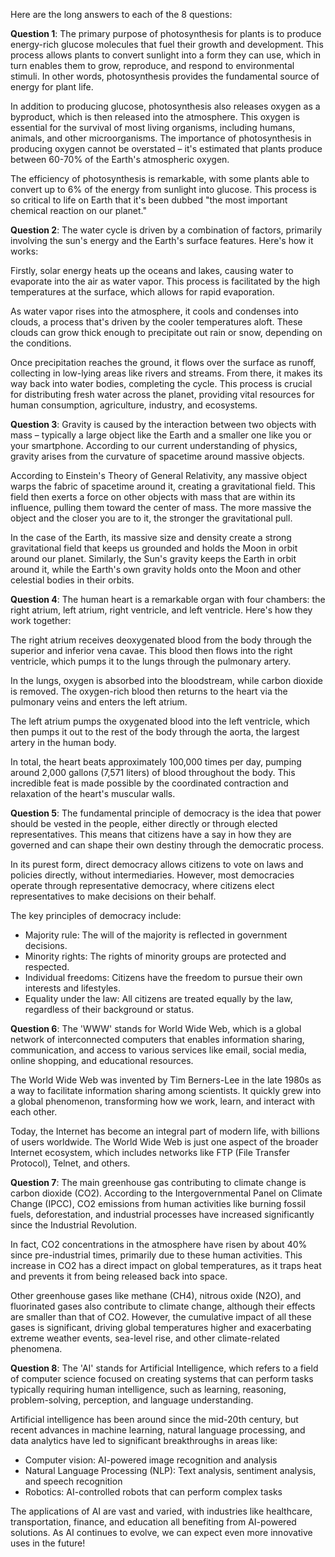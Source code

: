 Here are the long answers to each of the 8 questions:

**Question 1**: The primary purpose of photosynthesis for plants is to produce energy-rich glucose molecules that fuel their growth and development. This process allows plants to convert sunlight into a form they can use, which in turn enables them to grow, reproduce, and respond to environmental stimuli. In other words, photosynthesis provides the fundamental source of energy for plant life.

In addition to producing glucose, photosynthesis also releases oxygen as a byproduct, which is then released into the atmosphere. This oxygen is essential for the survival of most living organisms, including humans, animals, and other microorganisms. The importance of photosynthesis in producing oxygen cannot be overstated – it's estimated that plants produce between 60-70% of the Earth's atmospheric oxygen.

The efficiency of photosynthesis is remarkable, with some plants able to convert up to 6% of the energy from sunlight into glucose. This process is so critical to life on Earth that it's been dubbed "the most important chemical reaction on our planet."

**Question 2**: The water cycle is driven by a combination of factors, primarily involving the sun's energy and the Earth's surface features. Here's how it works:

Firstly, solar energy heats up the oceans and lakes, causing water to evaporate into the air as water vapor. This process is facilitated by the high temperatures at the surface, which allows for rapid evaporation.

As water vapor rises into the atmosphere, it cools and condenses into clouds, a process that's driven by the cooler temperatures aloft. These clouds can grow thick enough to precipitate out rain or snow, depending on the conditions.

Once precipitation reaches the ground, it flows over the surface as runoff, collecting in low-lying areas like rivers and streams. From there, it makes its way back into water bodies, completing the cycle. This process is crucial for distributing fresh water across the planet, providing vital resources for human consumption, agriculture, industry, and ecosystems.

**Question 3**: Gravity is caused by the interaction between two objects with mass – typically a large object like the Earth and a smaller one like you or your smartphone. According to our current understanding of physics, gravity arises from the curvature of spacetime around massive objects.

According to Einstein's Theory of General Relativity, any massive object warps the fabric of spacetime around it, creating a gravitational field. This field then exerts a force on other objects with mass that are within its influence, pulling them toward the center of mass. The more massive the object and the closer you are to it, the stronger the gravitational pull.

In the case of the Earth, its massive size and density create a strong gravitational field that keeps us grounded and holds the Moon in orbit around our planet. Similarly, the Sun's gravity keeps the Earth in orbit around it, while the Earth's own gravity holds onto the Moon and other celestial bodies in their orbits.

**Question 4**: The human heart is a remarkable organ with four chambers: the right atrium, left atrium, right ventricle, and left ventricle. Here's how they work together:

The right atrium receives deoxygenated blood from the body through the superior and inferior vena cavae. This blood then flows into the right ventricle, which pumps it to the lungs through the pulmonary artery.

In the lungs, oxygen is absorbed into the bloodstream, while carbon dioxide is removed. The oxygen-rich blood then returns to the heart via the pulmonary veins and enters the left atrium.

The left atrium pumps the oxygenated blood into the left ventricle, which then pumps it out to the rest of the body through the aorta, the largest artery in the human body.

In total, the heart beats approximately 100,000 times per day, pumping around 2,000 gallons (7,571 liters) of blood throughout the body. This incredible feat is made possible by the coordinated contraction and relaxation of the heart's muscular walls.

**Question 5**: The fundamental principle of democracy is the idea that power should be vested in the people, either directly or through elected representatives. This means that citizens have a say in how they are governed and can shape their own destiny through the democratic process.

In its purest form, direct democracy allows citizens to vote on laws and policies directly, without intermediaries. However, most democracies operate through representative democracy, where citizens elect representatives to make decisions on their behalf.

The key principles of democracy include:

* Majority rule: The will of the majority is reflected in government decisions.
* Minority rights: The rights of minority groups are protected and respected.
* Individual freedoms: Citizens have the freedom to pursue their own interests and lifestyles.
* Equality under the law: All citizens are treated equally by the law, regardless of their background or status.

**Question 6**: The 'WWW' stands for World Wide Web, which is a global network of interconnected computers that enables information sharing, communication, and access to various services like email, social media, online shopping, and educational resources.

The World Wide Web was invented by Tim Berners-Lee in the late 1980s as a way to facilitate information sharing among scientists. It quickly grew into a global phenomenon, transforming how we work, learn, and interact with each other.

Today, the Internet has become an integral part of modern life, with billions of users worldwide. The World Wide Web is just one aspect of the broader Internet ecosystem, which includes networks like FTP (File Transfer Protocol), Telnet, and others.

**Question 7**: The main greenhouse gas contributing to climate change is carbon dioxide (CO2). According to the Intergovernmental Panel on Climate Change (IPCC), CO2 emissions from human activities like burning fossil fuels, deforestation, and industrial processes have increased significantly since the Industrial Revolution.

In fact, CO2 concentrations in the atmosphere have risen by about 40% since pre-industrial times, primarily due to these human activities. This increase in CO2 has a direct impact on global temperatures, as it traps heat and prevents it from being released back into space.

Other greenhouse gases like methane (CH4), nitrous oxide (N2O), and fluorinated gases also contribute to climate change, although their effects are smaller than that of CO2. However, the cumulative impact of all these gases is significant, driving global temperatures higher and exacerbating extreme weather events, sea-level rise, and other climate-related phenomena.

**Question 8**: The 'AI' stands for Artificial Intelligence, which refers to a field of computer science focused on creating systems that can perform tasks typically requiring human intelligence, such as learning, reasoning, problem-solving, perception, and language understanding.

Artificial intelligence has been around since the mid-20th century, but recent advances in machine learning, natural language processing, and data analytics have led to significant breakthroughs in areas like:

* Computer vision: AI-powered image recognition and analysis
* Natural Language Processing (NLP): Text analysis, sentiment analysis, and speech recognition
* Robotics: AI-controlled robots that can perform complex tasks

The applications of AI are vast and varied, with industries like healthcare, transportation, finance, and education all benefiting from AI-powered solutions. As AI continues to evolve, we can expect even more innovative uses in the future!